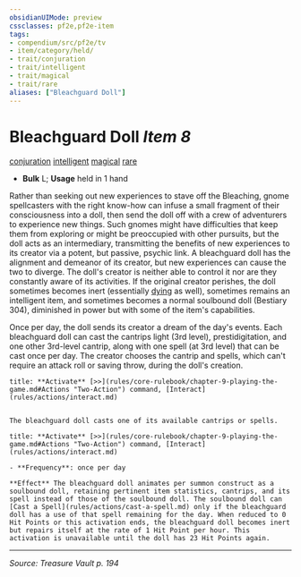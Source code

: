 ```yaml
---
obsidianUIMode: preview
cssclasses: pf2e,pf2e-item
tags:
- compendium/src/pf2e/tv
- item/category/held/
- trait/conjuration
- trait/intelligent
- trait/magical
- trait/rare
aliases: ["Bleachguard Doll"]
---
```

# Bleachguard Doll *Item 8*  
[conjuration](rules/traits/conjuration.md "Conjuration School Trait")  [intelligent](rules/traits/intelligent-gmg.md "Intelligent Item Trait")  [magical](rules/traits/magical.md "Magical Item Trait")  [rare](rules/traits/rare.md "Rare Rarity Trait")  

- **Bulk** L; **Usage** held in 1 hand

Rather than seeking out new experiences to stave off the Bleaching, gnome spellcasters with the right know-how can infuse a small fragment of their consciousness into a doll, then send the doll off with a crew of adventurers to experience new things. Such gnomes might have difficulties that keep them from exploring or might be preoccupied with other pursuits, but the doll acts as an intermediary, transmitting the benefits of new experiences to its creator via a potent, but passive, psychic link. A bleachguard doll has the alignment and demeanor of its creator, but new experiences can cause the two to diverge. The doll's creator is neither able to control it nor are they constantly aware of its activities. If the original creator perishes, the doll sometimes becomes inert (essentially [dying](rules/conditions.md#Dying) as well), sometimes remains an intelligent item, and sometimes becomes a normal soulbound doll (Bestiary 304), diminished in power but with some of the item's capabilities.

Once per day, the doll sends its creator a dream of the day's events. Each bleachguard doll can cast the cantrips light (3rd level), prestidigitation, and one other 3rd-level cantrip, along with one spell (at 3rd level) that can be cast once per day. The creator chooses the cantrip and spells, which can't require an attack roll or saving throw, during the doll's creation.

```ad-embed-ability
title: **Activate** [>>](rules/core-rulebook/chapter-9-playing-the-game.md#Actions "Two-Action") command, [Interact](rules/actions/interact.md)


The bleachguard doll casts one of its available cantrips or spells.
```

```ad-embed-ability
title: **Activate** [>>](rules/core-rulebook/chapter-9-playing-the-game.md#Actions "Two-Action") command, [Interact](rules/actions/interact.md)

- **Frequency**: once per day

**Effect** The bleachguard doll animates per summon construct as a soulbound doll, retaining pertinent item statistics, cantrips, and its spell instead of those of the soulbound doll. The soulbound doll can [Cast a Spell](rules/actions/cast-a-spell.md) only if the bleachguard doll has a use of that spell remaining for the day. When reduced to 0 Hit Points or this activation ends, the bleachguard doll becomes inert but repairs itself at the rate of 1 Hit Point per hour. This activation is unavailable until the doll has 23 Hit Points again.
```


---
*Source: Treasure Vault p. 194*